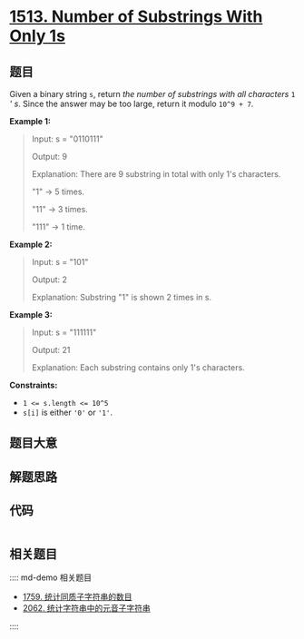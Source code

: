 # [1513. Number of Substrings With Only 1s](https://leetcode.com/problems/number-of-substrings-with-only-1s/)

## 题目

Given a binary string `s`, return _the number of substrings with all
characters_ `1` _' s_. Since the answer may be too large, return it modulo
`10^9 + 7`.

**Example 1:**

> Input: s = "0110111"
>
> Output: 9
>
> Explanation: There are 9 substring in total with only 1's characters.
>
> "1" -> 5 times.
>
> "11" -> 3 times.
>
> "111" -> 1 time.

**Example 2:**

> Input: s = "101"
>
> Output: 2
>
> Explanation: Substring "1" is shown 2 times in s.

**Example 3:**

> Input: s = "111111"
>
> Output: 21
>
> Explanation: Each substring contains only 1's characters.

**Constraints:**

- `1 <= s.length <= 10^5`
- `s[i]` is either `'0'` or `'1'`.

## 题目大意

## 解题思路

## 代码

```javascript

```

## 相关题目

:::: md-demo 相关题目

- [1759. 统计同质子字符串的数目](https://leetcode.com/problems/count-number-of-homogenous-substrings)
- [2062. 统计字符串中的元音子字符串](https://leetcode.com/problems/count-vowel-substrings-of-a-string)

::::
